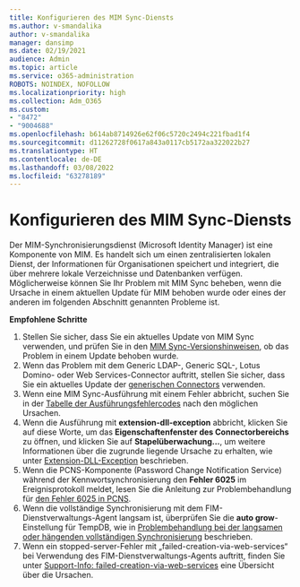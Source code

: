 ```yaml
---
title: Konfigurieren des MIM Sync-Diensts
ms.author: v-smandalika
author: v-smandalika
manager: dansimp
ms.date: 02/19/2021
audience: Admin
ms.topic: article
ms.service: o365-administration
ROBOTS: NOINDEX, NOFOLLOW
ms.localizationpriority: high
ms.collection: Adm_O365
ms.custom:
- "8472"
- "9004688"
ms.openlocfilehash: b614ab8714926e62f06c5720c2494c221fbad1f4
ms.sourcegitcommit: d11262728f0617a843a0117cb5172aa322022b27
ms.translationtype: HT
ms.contentlocale: de-DE
ms.lasthandoff: 03/08/2022
ms.locfileid: "63278189"
---
```

# <a name="configure-mim-sync-service"></a>Konfigurieren des MIM Sync-Diensts

Der MIM-Synchronisierungsdienst (Microsoft Identity Manager) ist eine Komponente von MIM. Es handelt sich um einen zentralisierten lokalen Dienst, der Informationen für Organisationen speichert und integriert, die über mehrere lokale Verzeichnisse und Datenbanken verfügen. Möglicherweise können Sie Ihr Problem mit MIM Sync beheben, wenn die Ursache in einem aktuellen Update für MIM behoben wurde oder eines der anderen im folgenden Abschnitt genannten Probleme ist.

**Empfohlene Schritte**

1. Stellen Sie sicher, dass Sie ein aktuelles Update von MIM Sync verwenden, und prüfen Sie in den [MIM Sync-Versionshinweisen](https://docs.microsoft.com/microsoft-identity-manager/reference/version-history), ob das Problem in einem Update behoben wurde.
2. Wenn das Problem mit dem Generic LDAP-, Generic SQL-, Lotus Domino- oder Web Services-Connector auftritt, stellen Sie sicher, dass Sie ein aktuelles Update der [generischen Connectors](https://docs.microsoft.com/microsoft-identity-manager/reference/microsoft-identity-manager-2016-connector-version-history) verwenden.
3. Wenn eine MIM Sync-Ausführung mit einem Fehler abbricht, suchen Sie in der [Tabelle der Ausführungsfehlercodes](https://docs.microsoft.com/microsoft-identity-manager/reference/maerrorcodes) nach den möglichen Ursachen.
4. Wenn die Ausführung mit **extension-dll-exception** abbricht, klicken Sie auf diese Worte, um das **Eigenschaftenfenster des Connectorbereichs** zu öffnen, und klicken Sie auf **Stapelüberwachung...**, um weitere Informationen über die zugrunde liegende Ursache zu erhalten, wie unter [Extension-DLL-Exception](https://social.technet.microsoft.com/wiki/contents/articles/7515.fim-troubleshooting-extension-dll-exception.aspx) beschrieben.
5. Wenn die PCNS-Komponente (Password Change Notification Service) während der Kennwortsynchronisierung den **Fehler 6025** im Ereignisprotokoll meldet, lesen Sie die Anleitung zur Problembehandlung für [den Fehler 6025 in PCNS](https://social.technet.microsoft.com/wiki/contents/articles/4159.pcns-troubleshooting-event-id-6025.aspx).
6. Wenn die vollständige Synchronisierung mit dem FIM-Dienstverwaltungs-Agent langsam ist, überprüfen Sie die **auto grow**-Einstellung für TempDB, wie in [Problembehandlung bei der langsamen oder hängenden vollständigen Synchronisierung](https://social.technet.microsoft.com/wiki/contents/articles/14713.troubleshooting-fim-performance-slow-or-hanging-full-synchronization.aspx) beschrieben.
7. Wenn ein stopped-server-Fehler mit „failed-creation-via-web-services“ bei Verwendung des FIM-Dienstverwaltungs-Agents auftritt, finden Sie unter [Support-Info: failed-creation-via-web-services](https://docs.microsoft.com/archive/blogs/iamsupport/support-info-fimma-failed-creation-via-web-services) eine Übersicht über die Ursachen.

